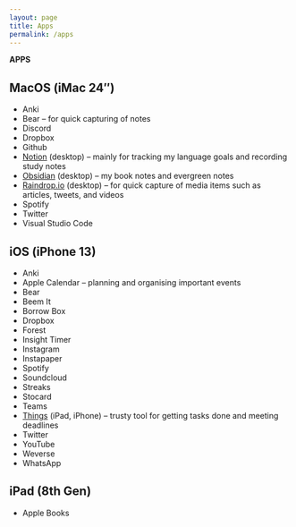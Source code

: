 ```yaml
---
layout: page
title: Apps
permalink: /apps
---
```


<b>APPS</b>

## MacOS (iMac 24″)

- Anki
- Bear – for quick capturing of notes
- Discord
- Dropbox
- Github
- [Notion](https://www.notion.so/) (desktop) – mainly for tracking my language goals and recording study notes
- [Obsidian](https://obsidian.md/) (desktop) – my book notes and evergreen notes
- [Raindrop.io](https://raindrop.io/) (desktop) – for quick capture of media items such as articles, tweets, and videos
- Spotify
- Twitter
- Visual Studio Code


## iOS (iPhone 13)

- Anki
- Apple Calendar – planning and organising important events
- Bear
- Beem It
- Borrow Box
- Dropbox
- Forest
- Insight Timer
- Instagram
- Instapaper
- Spotify
- Soundcloud
- Streaks
- Stocard
- Teams
- [Things](https://culturedcode.com/things/) (iPad, iPhone) – trusty tool for getting tasks done and meeting deadlines
- Twitter
- YouTube
- Weverse
- WhatsApp


## iPad (8th Gen)

- Apple Books



<style>
  .wrapper {
    max-width: 58em;
  }
</style>